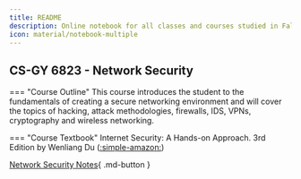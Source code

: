 ```yaml
---
title: README
description: Online notebook for all classes and courses studied in Fall 2024.
icon: material/notebook-multiple
---
```

## CS-GY 6823 - Network Security

=== "Course Outline"
    This course introduces the student to the fundamentals of creating a secure networking environment and will cover the topics of hacking, attack methodologies, firewalls, IDS, VPNs, cryptography and wireless networking.

=== "Course Textbook"
    Internet Security: A Hands-on Approach. 3rd Edition by Wenliang Du ([:simple-amazon:](https://a.co/d/7FAbYYp))

[Network Security Notes](NYU/Network_Security/index.md){ .md-button }

